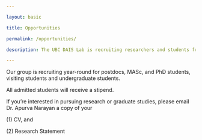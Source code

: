 ```yaml
---

layout: basic

title: Opportunities

permalink: /opportunities/

description: The UBC DAIS Lab is recruiting researchers and students for research projects in data analytics, machine learning and process control.

---
```


Our group is recruiting year-round for postdocs, MASc, and PhD students, visiting students and undergraduate students. 

All admitted students will receive a stipend. 

If you’re interested in pursuing research or graduate studies, please email Dr. Apurva Narayan a copy of your 

(1) CV, and

(2) Research Statement 
